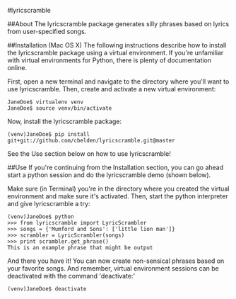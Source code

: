 #lyricscramble

##About
The lyricscramble package generates silly phrases based on lyrics from user-specified songs.

##Installation (Mac OS X)
The following instructions describe how to install the lyricscramble package using a
virtual environment. If you're unfamiliar with virtual environments for Python, there
is plenty of documentation online.

First, open a new terminal and navigate to the directory where you'll want to use lyricscramble. Then,
create and activate a new virtual environment:

    JaneDoe$ virtualenv venv
    JaneDoe$ source venv/bin/activate

Now, install the lyricscramble package:

    (venv)JaneDoe$ pip install git+git://github.com/cbelden/lyricscramble.git@master

See the Use section below on how to use lyricscramble!

##Use
If you're continuing from the Installation section, you can go ahead start a python session
and do the lyricscramble demo (shown below).

Make sure (in Terminal) you're in the directory where you created the virtual environment and
make sure it's activated. Then, start the python interpreter and give lyricscramble a try:

    (venv)JaneDoe$ python
    >>> from lyricscramble import LyricScrambler
    >>> songs = {'Mumford and Sons': ['little lion man']}
    >>> scrambler = LyricScrambler(songs)
    >>> print scrambler.get_phrase()
    This is an example phrase that might be output

And there you have it! You can now create non-sensical phrases based on your favorite songs. And
remember, virtual environment sessions can be deactivated with the command 'deactivate:'

    (venv)JaneDoe$ deactivate
